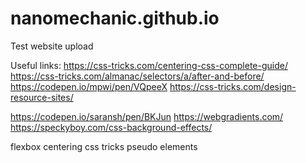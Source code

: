 # nanomechanic.github.io
Test website upload

Useful links:
  https://css-tricks.com/centering-css-complete-guide/
  https://css-tricks.com/almanac/selectors/a/after-and-before/
  https://codepen.io/mpwi/pen/VQpeeX
  https://css-tricks.com/design-resource-sites/
  
  https://codepen.io/saransh/pen/BKJun
  https://webgradients.com/
  https://speckyboy.com/css-background-effects/
  
  flexbox centering
  css tricks pseudo elements
